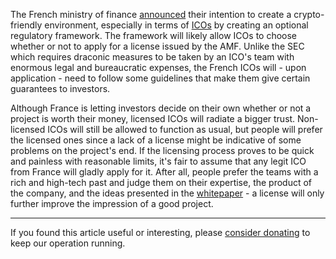 The French ministry of finance [announced][link] their intention to create a crypto-friendly environment, especially in terms of [ICOs][ico] by creating an optional regulatory framework. The framework will likely allow ICOs to choose whether or not to apply for a license issued by the AMF. Unlike the SEC which requires draconic measures to be taken by an ICO's team with enormous legal and bureaucratic expenses, the French ICOs will - upon application - need to follow some guidelines that make them give certain guarantees to investors.

Although France is letting investors decide on their own whether or not a project is worth their money, licensed ICOs will radiate a bigger trust. Non-licensed ICOs will still be allowed to function as usual, but people will prefer the licensed ones since a lack of a license might be indicative of some problems on the project's end. If the licensing process proves to be quick and painless with reasonable limits, it's fair to assume that any legit ICO from France will gladly apply for it. After all, people prefer the teams with a rich and high-tech past and judge them on their expertise, the product of the company, and the ideas presented in the [whitepaper][wp] - a license will only further improve the impression of a good project.

---

If you found this article useful or interesting, please [consider donating][donate] to keep our operation running.

[donate]: https://bitfalls.com/donate

[link]: https://www.lesechos.fr/finance-marches/marches-financiers/0301441202149-exclusif-bercy-veut-faire-de-paris-la-capitale-des-ico-2161505.php
[wp]: https://bitfalls.com/hr/glossary/#whitepaper
[ico]: https://bitfalls.com/hr/glossary/#ico
